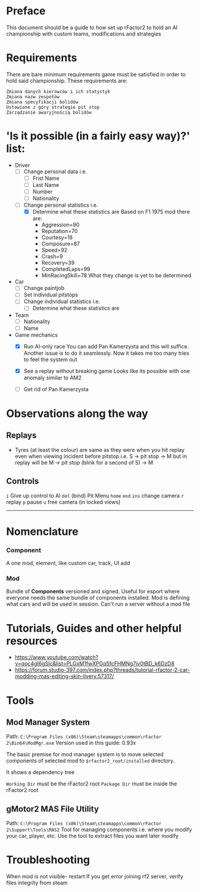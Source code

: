 # Preface
This document should be a guide to how set up rFactor2 to hold an AI championship with custom teams, modifications and strategies

# Requirements
There are bare minimum requirements game must be satisfied in order to hold said championship. These requirements are:
```
Zmiana danych kierowców i ich statystyk
Zmiana nazw zespołów 
Zmiana specyfikacji bolidów
Ustawione z góry strategie pit stop
Zarządzanie awaryjnością bolidów
```

# 'Is it possible (in a fairly easy way)?' list:
- Driver
	- [ ] Change personal data i.e. 
		- [ ] Frist Name
		- [ ] Last Name
		- [ ] Number
		- [ ] Nationality
	- [ ] Change personal statistics i.e.
		- [x] Determine what these statistics are
			Based on F1 1975 mod there are:
			-  Aggression=90
			- Reputation=70
			- Courtesy=18
			- Composure=87
			- Speed=92
			- Crash=9
			- Recovery=39
			- CompletedLaps=99
			- MinRacingSkill=78
			What they change is yet to be determined

- Car
	- [ ] Change paintjob
	- [ ] Set individual pitstops
	- [ ] Change individual statistics i.e.
		- [ ] Determine what these statistics are
- Team
	- [ ] Nationality
	- [ ] Name
- Game mechanics
	- [x] Run AI-only race
		You can add Pan Kamerzysta and this will suffice. Another issue is to do it seamlessly. Now it takes me too many tries to feel the system out
		
	- [x] See a replay without breaking game
		Looks like its possible with one anomaly similar to AM2
	
	- [ ] Get rid of Pan Kamerzysta 
# Observations along the way

## Replays
- Tyres (at least the colour) are same as they were when you hit replay even when viewing incident before pitstop i.e. 
  S -> pit stop -> M 
  but in replay will be
  M -> pit stop (blink for a second of S) -> M
 
## Controls
`i` Give up control to AI 
`del` (bind) Pit Menu 
`home`  `end` `ins` change camera
`r` replay
`p` pause
`u` free camera (in locked views)

---
# Nomenclature
### Component
A one mod, element, like custom car, track, UI add
### Mod
Bundle of **Components** versioned and signed. Useful for esport where everyone needs the same bundle of components installed. Mod is defining what cars and will be used in session. Can't run a server without a mod file





# Tutorials, Guides and other helpful resources
- https://www.youtube.com/watch?v=qoc4gI6gSIc&list=PLGxM1fwXPGq5fcFHMNg7iv0tBD_k6DzD8
- https://forum.studio-397.com/index.php?threads/tutorial-rfactor-2-car-modding-mas-editing-skin-livery.57317/

# Tools
## Mod Manager System
Path: `C:\Program Files (x86)\Steam\steamapps\common\rFactor 2\Bin64\ModMgr.exe`
Version used in this guide: 0.93x

The basic premise for mod manager system is to move selected components of selected mod to `$rfactor2_root/installed` directory.

It shows a dependency tree 

`Working Dir` must be the rFactor2 root
`Package Dir` must be inside the rFactor2 root

## gMotor2 MAS File Utility
Path: `C:\Program Files (x86)\Steam\steamapps\common\rFactor 2\Support\Tools\MAS2`
Tool for managing components i.e. where you modify your car, player, etc.
Use the tool to extract files you want later modify

# Troubleshooting
When mod is not visible- restart
If you get error joining rf2 server, verify files integrity from steam
